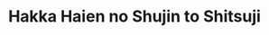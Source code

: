 --- 
title: "Hakka Haien no Shujin to Shitsuji"
publishdate: "2019-10-5T16:48:46+02:00"
src: "https://365manga.net/manga/hakka-haien-no-shujin-to-shitsuji"
image: "https://data.365manga.net/images/thumbnails/1401-hakka-haien-no-shujin-to-shitsuji.jpg"
description: "In the era following a certain natural disaster, Jyougasaki Hichiki, an escapee from 'The Rebirth Training Institution for Boys' , makes his living as a professional thief. A chance encounter with the mysterious and unfathomable 'Bo-chan', the enigmatic being who dwells within the 'Peppermint Highway Mansion', compels the curious burglar to infiltrate the run-down (but charming) household as a butler...But what does Bo-chan have in store for the eccentric Jyougasaki?"
---